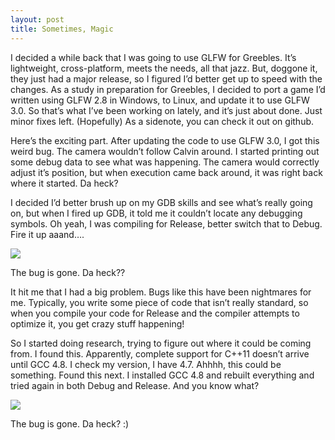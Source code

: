 ```yaml
---
layout: post
title: Sometimes, Magic
---
```


I decided a while back that I was going to use GLFW for Greebles. It’s
lightweight, cross-platform, meets the needs, all that jazz. But, doggone it,
they just had a major release, so I figured I’d better get up to speed with the
changes. As a study in preparation for Greebles, I decided to port a game I’d
written using GLFW 2.8 in Windows, to Linux, and update it to use GLFW 3.0. So
that’s what I’ve been working on lately, and it’s just about done. Just minor
fixes left. (Hopefully) As a sidenote, you can check it out on github.

Here’s the exciting part. After updating the code to use GLFW 3.0, I got this
weird bug. The camera wouldn’t follow Calvin around. I started printing out
some debug data to see what was happening. The camera would correctly adjust
it’s position, but when execution came back around, it was right back where it
started. Da heck?

I decided I’d better brush up on my GDB skills and see what’s really going on,
but when I fired up GDB, it told me it couldn’t locate any debugging symbols.
Oh yeah, I was compiling for Release, better switch that to Debug. Fire it up
aaand….

![](http://media.tumblr.com/0b51b9ac044e062857f4d4a26effca1a/tumblr_inline_mh96lzPhzc1qz4rgp.gif)

The bug is gone. Da heck??

It hit me that I had a big problem. Bugs like this have been nightmares for me.
Typically, you write some piece of code that isn’t really standard, so when you
compile your code for Release and the compiler attempts to optimize it, you get
crazy stuff happening!

So I started doing research, trying to figure out where it could be coming
from. I found this. Apparently, complete support for C++11 doesn’t arrive until
GCC 4.8. I check my version, I have 4.7. Ahhhh, this could be something. Found
this next. I installed GCC 4.8 and rebuilt everything and tried again in both
Debug and Release. And you know what?

![](http://media.tumblr.com/0b51b9ac044e062857f4d4a26effca1a/tumblr_inline_mh96lzPhzc1qz4rgp.gif)

The bug is gone. Da heck? :)
